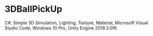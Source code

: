 # 3DBallPickUp
 C#, Simple 3D Simulation, Lighting, Texture, Material, Microsoft Visual Studio Code, Windows 10 Pro, Unity Engine 2019.3.0f6
